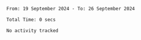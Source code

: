 <!--START_SECTION:waka-->

```txt
From: 19 September 2024 - To: 26 September 2024

Total Time: 0 secs

No activity tracked
```

<!--END_SECTION:waka-->
